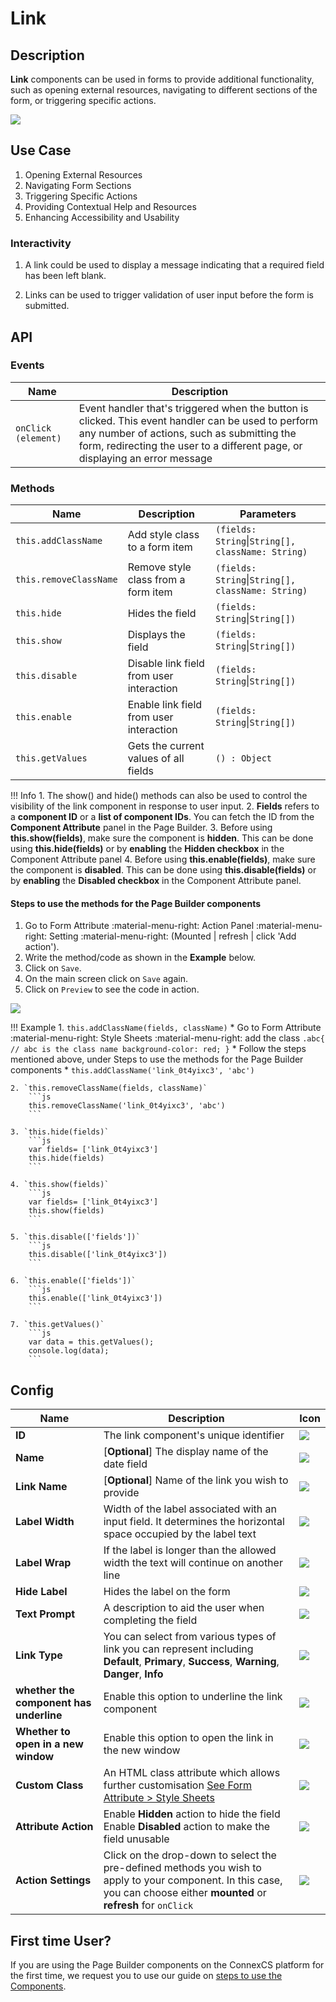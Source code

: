 # Link

## Description

**Link** components can be used in forms to provide additional functionality, such as opening external resources, navigating to different sections of the form, or triggering specific actions.

<img src= "/apps/components/img/link.png">

## Use Case

1. Opening External Resources
2. Navigating Form Sections
3. Triggering Specific Actions
4. Providing Contextual Help and Resources
5. Enhancing Accessibility and Usability

### Interactivity

1. A link could be used to display a message indicating that a required field has been left blank.

2. Links can be used to trigger validation of user input before the form is submitted.

## API

### Events

| **Name**| **Description**|
|---------|----------------|
| `onClick (element)`| Event handler that's triggered when the button is clicked. This event handler can be used to perform any number of actions, such as submitting the form, redirecting the user to a different page, or displaying an error message|

### Methods

| **Name**| **Description**|**Parameters**|
|---------|----------------|--------------|
|`this.addClassName`|Add style class to a form item|`(fields: String`&#124;`String[], className: String)`|
|`this.removeClassName`|Remove style class from a form item|`(fields: String`&#124;`String[], className: String)`|
|`this.hide`|Hides the field|`(fields: String`&#124;`String[])`|
|`this.show`|Displays the field|`(fields: String`&#124;`String[])`|
|`this.disable`| Disable link field from user interaction|`(fields: String`&#124;`String[])`|
|`this.enable`| Enable link field from user interaction|`(fields: String`&#124;`String[])`|
|`this.getValues`|Gets the current values of all fields|`() : Object`|

!!! Info
    1. The show() and hide() methods can also be used to control the visibility of the link component in response to user input.
    2. **Fields** refers to a **component ID** or a **list of component IDs**. You can fetch the ID from the **Component Attribute** panel in the Page Builder.
    3. Before using **this.show(fields)**, make sure the component is **hidden**. This can be done using **this.hide(fields)** or by **enabling** the **Hidden checkbox** in the Component Attribute panel
    4. Before using **this.enable(fields)**, make sure the component is **disabled**. This can be done using **this.disable(fields)** or by **enabling** the **Disabled checkbox** in the Component Attribute panel.

#### Steps to use the methods for the Page Builder components

1. Go to Form Attribute :material-menu-right: Action Panel :material-menu-right: Setting :material-menu-right: (Mounted | refresh | click 'Add action').
2. Write the method/code as shown in the **Example** below.
3. Click on `Save`.
4. On the main screen click on `Save` again.
5. Click on `Preview` to see the code in action.
<img src= "/apps/components/img/link2.png">

!!! Example
    1. `this.addClassName(fields, className)`
          * Go to Form Attribute :material-menu-right: Style Sheets :material-menu-right: add the class
            ```
            .abc{ // abc is the class name
            background-color: red;
            }
            ```
          * Follow the steps mentioned above, under Steps to use the methods for the Page Builder components
          * ```
            this.addClassName('link_0t4yixc3', 'abc')
            ```

    2. `this.removeClassName(fields, className)`
        ```js
        this.removeClassName('link_0t4yixc3', 'abc')
        ```
    
    3. `this.hide(fields)`
        ```js
        var fields= ['link_0t4yixc3']
        this.hide(fields)
        ```
    
    4. `this.show(fields)`
        ```js
        var fields= ['link_0t4yixc3']
        this.show(fields)
        ```
    
    5. `this.disable(['fields'])`
        ```js
        this.disable(['link_0t4yixc3'])
        ```
    
    6. `this.enable(['fields'])`
        ```js
        this.enable(['link_0t4yixc3'])
        ```
    
    7. `this.getValues()`
        ```js
        var data = this.getValues();
        console.log(data);
        ```

## Config

| **Name**|**Description**|**Icon**|
|---------|---------------|--------|
|**ID**| The link component's unique identifier|<img src= "/apps/components/img/input_id.png">|
|**Name**| [**Optional**] The display name of the date field|<img src= "/apps/components/img/checkbox_name.png">|
|**Link Name**| [**Optional**] Name of the link you wish to provide|<img src= "/apps/components/img/link_linkname.png">|
|**Label Width**|Width of the label associated with an input field. It determines the horizontal space occupied by the label text|<img src= "/apps/components/img/input_labelwidth1.png">|
|**Label Wrap**| If the label is longer than the allowed width the text will continue on another line|<img src= "/apps/components/img/input_labelwrap1.png">|
|**Hide Label**| Hides the label on the form|<img src= "/apps/components/img/input_hidelabel.png">|
|**Text Prompt**| A description to aid the user when completing the field|<img src= "/apps/components/img/input_textprompt.png">|
|**Link Type**| You can select from various types of link you can represent including **Default**, **Primary**, **Success**, **Warning**, **Danger**, **Info**|<img src= "/apps/components/img/link_linktype.png">|
|**whether the component has underline**| Enable this option to underline the link component|<img src= "/apps/components/img/link_underline.png">|
|**Whether to open in a new window**| Enable this option to open the link in the new window|<img src= "/apps/components/img/link_newwindow.png">|
|**Custom Class**| An HTML class attribute which allows further customisation [See Form Attribute > Style Sheets](https://docs.connexcs.com/apps/page-builder/#form-attribute)|<img src= "/apps/components/img/input_customclass.png">|
|**Attribute Action**| Enable **Hidden** action to hide the field <br> Enable **Disabled** action to make the field unusable|<img src= "/apps/components/img/link_attributeaction.png">|
|**Action Settings**|Click on the drop-down to select the pre-defined methods you wish to apply to your component. In this case, you can choose either **mounted** or **refresh** for `onClick`|<img src= "/apps/components/img/button_ac.png">|

## First time User?

If you are using the Page Builder components on the ConnexCS platform for the first time, we request you to use our guide on <a href="https://docs.connexcs.com/apps/page-builder/#steps-to-use-components-in-the-page-builder" target="_blank">steps to use the Components</a>.